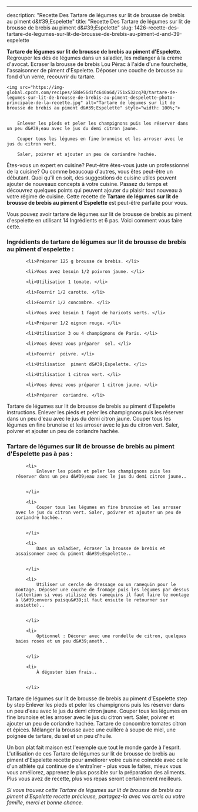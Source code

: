 ---
description: "Recette Des Tartare de légumes sur lit de brousse de brebis au piment d&amp;#39;Espelette"
title: "Recette Des Tartare de légumes sur lit de brousse de brebis au piment d&amp;#39;Espelette"
slug: 1426-recette-des-tartare-de-legumes-sur-lit-de-brousse-de-brebis-au-piment-d-and-39-espelette

<p>
	<strong>Tartare de légumes sur lit de brousse de brebis au piment d&#39;Espelette</strong>. 
	Regrouper les dés de légumes dans un saladier, les mélanger à la crème d&#39;avocat. Ecraser la brousse de brebis Lou Pérac à l&#39;aide d&#39;une fourchette, l&#39;assaisonner de piment d&#39;Espelette. Déposer une couche de brousse au fond d&#39;un verre, recouvrir du tartare.
</p>
<p>
	
	<img src="https://img-global.cpcdn.com/recipes/58de56d1fc640a6d/751x532cq70/tartare-de-legumes-sur-lit-de-brousse-de-brebis-au-piment-despelette-photo-principale-de-la-recette.jpg" alt="Tartare de légumes sur lit de brousse de brebis au piment d&#39;Espelette" style="width: 100%;">
	
	
		Enlever les pieds et peler les champignons puis les réserver dans un peu d&#39;eau avec le jus du demi citron jaune.
	
		Couper tous les légumes en fine brunoise et les arroser avec le jus du citron vert.
	
		Saler, poivrer et ajouter un peu de coriandre hachée.
	
</p>

Êtes-vous un expert en cuisine? Peut-être êtes-vous juste un professionnel de la cuisine? Ou comme beaucoup d'autres, vous êtes peut-être un débutant. Quoi qu'il en soit, des suggestions de cuisine utiles peuvent ajouter de nouveaux concepts à votre cuisine. Passez du temps et découvrez quelques points qui peuvent ajouter du plaisir tout nouveau à votre régime de cuisine. Cette recette de <strong> Tartare de légumes sur lit de brousse de brebis au piment d&#39;Espelette </strong> est peut-être parfaite pour vous.

<!--inarticleads1-->

Vous pouvez avoir tartare de légumes sur lit de brousse de brebis au piment d&#39;espelette en utilisant 14 Ingrédients et 6 pas. Voici comment vous faire cette.

<h3>Ingrédients de tartare de légumes sur lit de brousse de brebis au piment d&#39;espelette :</h3>

<ol>
	
		<li>Préparer 125 g brousse de brebis. </li>
	
		<li>Vous avez besoin 1/2 poivron jaune. </li>
	
		<li>Utilisation 1 tomate. </li>
	
		<li>Fournir 1/2 carotte. </li>
	
		<li>Fournir 1/2 concombre. </li>
	
		<li>Vous avez besoin 1 fagot de haricots verts. </li>
	
		<li>Préparer 1/2 oignon rouge. </li>
	
		<li>Utilisation 3 ou 4 champignons de Paris. </li>
	
		<li>Vous devez vous préparer  sel. </li>
	
		<li>Fournir  poivre. </li>
	
		<li>Utilisation  piment d&#39;Espelette. </li>
	
		<li>Utilisation 1 citron vert. </li>
	
		<li>Vous devez vous préparer 1 citron jaune. </li>
	
		<li>Préparer  coriandre. </li>
	
</ol>

Tartare de légumes sur lit de brousse de brebis au piment d&#39;Espelette instructions. Enlever les pieds et peler les champignons puis les réserver dans un peu d&#39;eau avec le jus du demi citron jaune. Couper tous les légumes en fine brunoise et les arroser avec le jus du citron vert. Saler, poivrer et ajouter un peu de coriandre hachée. 

<!--inarticleads2-->

<h3>Tartare de légumes sur lit de brousse de brebis au piment d&#39;Espelette pas à pas :</h3>

<ol>
	
		<li>
			Enlever les pieds et peler les champignons puis les réserver dans un peu d&#39;eau avec le jus du demi citron jaune..
			
			
		</li>
	
		<li>
			Couper tous les légumes en fine brunoise et les arroser avec le jus du citron vert. Saler, poivrer et ajouter un peu de coriandre hachée..
			
			
		</li>
	
		<li>
			Dans un saladier, écraser la brousse de brebis et assaisonner avec du piment d&#39;Espelette..
			
			
		</li>
	
		<li>
			Utiliser un cercle de dressage ou un ramequin pour le montage. Déposer une couche de fromage puis les légumes par dessus (attention si vous utilisez des ramequins il faut faire le montage à l&#39;envers puisqu&#39;il faut ensuite le retourner sur assiette)..
			
			
		</li>
	
		<li>
			Optionnel : Décorer avec une rondelle de citron, quelques baies roses et un peu d&#39;aneth..
			
			
		</li>
	
		<li>
			À déguster bien frais..
			
			
		</li>
	
</ol>

Tartare de légumes sur lit de brousse de brebis au piment d&#39;Espelette step by step Enlever les pieds et peler les champignons puis les réserver dans un peu d&#39;eau avec le jus du demi citron jaune. Couper tous les légumes en fine brunoise et les arroser avec le jus du citron vert. Saler, poivrer et ajouter un peu de coriandre hachée. Tartare de concombre tomates citron et épices. Mélanger la brousse avec une cuillère à soupe de miel, une poignée de tartare, du sel et un peu d&#39;huile. 

<!--inarticleads1-->

<p>
Un bon plat fait maison est l'exemple que tout le monde garde à l'esprit. L'utilisation de ces Tartare de légumes sur lit de brousse de brebis au piment d&#39;Espelette recette pour améliorer votre cuisine coïncide avec celle d'un athlète qui continue de s'entraîner - plus vous le faites, mieux vous vous améliorez, apprenez le plus possible sur la préparation des aliments. Plus vous avez de recette, plus vos repas seront certainement meilleurs.
</p>

<p>
<i>Si vous trouvez cette Tartare de légumes sur lit de brousse de brebis au piment d&#39;Espelette recette précieuse, partagez-la avec vos amis ou votre famille, merci et bonne chance.</i>
</p>
